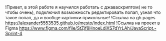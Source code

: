!Привет, в этой работе я научился работать с джаваскриптом( не то чтобы очень), подключил возможность редактировать попап, узнал что такое попап, да и вообще картинки прикольные!
!Ссылка на gh pages https://alexander5553535.github.io/mesto/index.html
!Ссылка на проект в Figma https://www.figma.com/file/StZjf8HnoeLdiXS7dYrLAh/JavaScript.-Sprint-4
